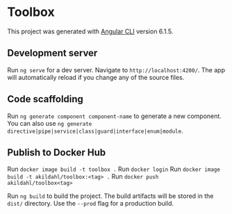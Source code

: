 # Toolbox

This project was generated with [Angular CLI](https://github.com/angular/angular-cli) version 6.1.5.

## Development server

Run `ng serve` for a dev server. Navigate to `http://localhost:4200/`. The app will automatically reload if you change any of the source files.

## Code scaffolding

Run `ng generate component component-name` to generate a new component. You can also use `ng generate directive|pipe|service|class|guard|interface|enum|module`.

## Publish to Docker Hub

Run `docker image build -t toolbox .`
Run `docker login`
Run `docker image build -t akildahl/toolbox:<tag> .`
Run `docker push akildahl/toolbox<tag>`

Run `ng build` to build the project. The build artifacts will be stored in the `dist/` directory. Use the `--prod` flag for a production build.
